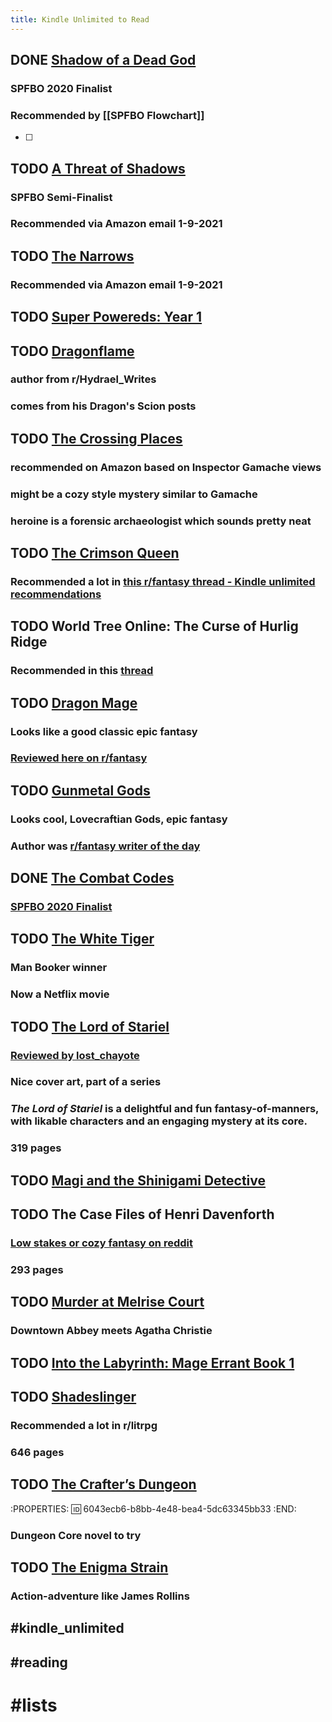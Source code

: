 ```yaml
---
title: Kindle Unlimited to Read
---
```


## DONE [Shadow of a Dead God](https://www.amazon.com/Shadow-Dead-God-Fantasy-Mystery-ebook/dp/B0888RFP2C/ref=sr_1_1?dchild=1&keywords=shadow+of+a+dead+god&qid=1605726888&sr=8-1)
### SPFBO 2020 Finalist
### Recommended by [[SPFBO Flowchart]] 
- [ ]
## TODO [A Threat of Shadows](https://www.amazon.com/Threat-Shadows-Keeper-Chronicles-Book-ebook/dp/B07H55LYC7)
### SPFBO Semi-Finalist
### Recommended via Amazon email 1-9-2021
## TODO [The Narrows](https://www.amazon.com/Narrows-Travis-M-Riddle-ebook/dp/B07JD6583K)
### Recommended via Amazon email 1-9-2021
## TODO [Super Powereds: Year 1](https://www.amazon.com/Super-Powereds-Year-Drew-Hayes-ebook/dp/B00BIJ05F2)
## TODO [Dragonflame](https://www.amazon.com/dp/B08R6HB1C6?tag=smallworlds05-20&geniuslink=true)
### author from r/Hydrael_Writes
### comes from his Dragon's Scion posts
## TODO [The Crossing Places](https://www.amazon.com/gp/product/B003UV90G6?ref_=dbs_m_mng_rwt_calw_tkin_0&storeType=ebooks)
### recommended on Amazon based on Inspector Gamache views
### might be a cozy style mystery similar to Gamache
### heroine is a forensic archaeologist which sounds pretty neat
## TODO [The Crimson Queen](https://www.amazon.com/gp/product/B01MRTK9NF?ref_=dbs_m_mng_rwt_calw_tkin_0&storeType=ebooks)
### Recommended a lot in [this r/fantasy thread - Kindle unlimited recommendations](https://www.reddit.com/r/Fantasy/comments/kwr3b8/kindle_unlimited_recommendations/)
## TODO World Tree Online: The Curse of Hurlig Ridge
### Recommended in this [thread](https://reddit.com/r/litrpg/comments/l3f9t9/litrpg_with_good_relationships_andor_camaraderie)
## TODO [Dragon Mage](https://www.amazon.com/Dragon-Mage-Fantasy-Adventure-Rivenworld-ebook/dp/B08PDQ5XT4/ref=mp_s_a_1_1?dchild=1&keywords=dragon+mage&qid=1611719020&sprefix=sragon+mage&sr=8-1)
### Looks like a good classic epic fantasy
### [Reviewed here on r/fantasy](https://reddit.com/r/Fantasy/comments/l5lm02/a_review_of_dragon_mage_by_ml_spencer_it_has/)
## TODO [Gunmetal Gods](https://www.amazon.com/gp/product/B08KRHBB6Z/)
### Looks cool, Lovecraftian Gods, epic fantasy
### Author was [r/fantasy writer of the day](https://www.reddit.com/r/Fantasy/comments/l651xc/gunmetal_gods_an_ottoman_fantasy_with_a/?utm_source=share&utm_medium=web2x&context=3)
## DONE [The Combat Codes](https://www.amazon.com/gp/product/B017OMXR7O)
### [SPFBO 2020 Finalist](http://mark---lawrence.blogspot.com/2020/09/finalists-for-6th-spfbo.html)
## TODO [The White Tiger](https://www.amazon.com/gp/product/B0015DWLD0?storeType=ebooks&ref=ku_mw_rw_dp)
### Man Booker winner
### Now a Netflix movie
## TODO [The Lord of Stariel](https://www.amazon.com/Lord-Stariel-AJ-Lancaster-ebook/dp/B07HD681WN/ref=nodl_)
### [Reviewed by lost_chayote](https://www.reddit.com/r/Fantasy/comments/klil2k/kindle_unlimited_reviews_the_lord_of_stariel_by/)
### Nice cover art, part of a series
### *The Lord of Stariel* is a delightful and fun fantasy-of-manners, with likable characters and an engaging mystery at its core.
### 319 pages
## TODO [Magi and the Shinigami Detective](https://www.amazon.com/Magic-Shinigami-Detective-Files-Davenforth-ebook/dp/B07CH8KVSZ/ref=mp_s_a_1_1_sspa?dchild=1&keywords=honor+raconteur+case+files+of+henri+davenforth&qid=1611967987&sprefix=honor+racon&sr=8-1-spons&psc=1&spLa=ZW5jcnlwdGVkUXVhbGlmaWVyPUEyR0hJVkJEOEtEMUtWJmVuY3J5cHRlZElkPUEwMTQ4MjMxMzM3SEFZN1dVTzcwQiZlbmNyeXB0ZWRBZElkPUExMDM1ODU2Q0NMU1YzUlhWUVNaJndpZGdldE5hbWU9c3BfcGhvbmVfc2VhcmNoX2F0ZiZhY3Rpb249Y2xpY2tSZWRpcmVjdCZkb05vdExvZ0NsaWNrPXRydWU=)
## TODO The Case Files of Henri Davenforth
### [Low stakes or cozy fantasy on reddit](https://reddit.com/r/Fantasy/comments/l7hg3l/low_stakes_or_cozy_fantasy/)
### 293 pages
## TODO [Murder at Melrise Court](https://www.amazon.com/gp/aw/d/B07L3YWSM4?ref_=dbs_m_mng_wim_calw_tkin_0&storeType=ebooks)
### Downtown Abbey meets Agatha Christie
## TODO [Into the Labyrinth: Mage Errant Book 1](https://www.amazon.com/Into-Labyrinth-Mage-Errant-Book-ebook/dp/B07J675X2C/ref=sr_1_6?dchild=1&keywords=mage+errant&qid=1614693311&sr=8-6)
## TODO [Shadeslinger](https://www.amazon.com/Shadeslinger-Ripple-System-Book-Fantasy-ebook/dp/B08RY6CMWZ/ref=sr_1_1?dchild=1&keywords=shadeslinger&qid=1614782986&sr=8-1)
### Recommended a lot in r/litrpg
### 646 pages
## TODO [The Crafter’s Dungeon](https://www.amazon.com/Crafters-Dungeon-Core-Novel-Crafting-ebook/dp/B07T72VCHH)
:PROPERTIES:
:id: 6043ecb6-b8bb-4e48-bea4-5dc63345bb33
:END:
### Dungeon Core novel to try
## TODO [The Enigma Strain](https://www.amazon.com/Enigma-Strain-Harvey-Bennett-Thrillers-ebook/dp/B00N5GZGNC)
### Action-adventure like James Rollins
## #kindle_unlimited
## #reading
# #lists
